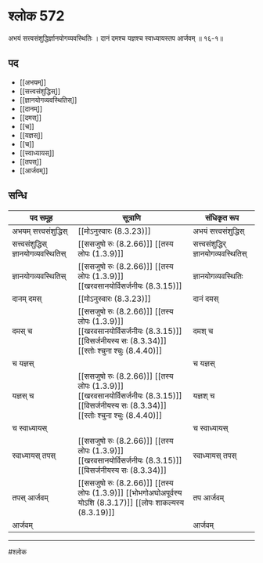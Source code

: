 # श्लोक 572

अभयं सत्त्वसंशुद्धिर्ज्ञानयोगव्यवस्थितिः ।
दानं दमश्च यज्ञश्च स्वाध्यायस्तप आर्जवम् ॥ १६-१॥


## पद 

- [[अभयम्]]
- [[सत्त्वसंशुद्धिस्]]
- [[ज्ञानयोगव्यवस्थितिस्]]
- [[दानम्]]
- [[दमस्]]
- [[च]]
- [[यज्ञस्]]
- [[च]]
- [[स्वाध्यायस्]]
- [[तपस्]]
- [[आर्जवम्]]

## सन्धि

| पद समूह | सूत्राणि | संधिकृत रूप |
| ----- | ----- | ----- |
| अभयम् सत्त्वसंशुद्धिस् |  [[मोऽनुस्वारः (8.3.23)]] | अभयं सत्त्वसंशुद्धिस् |
| सत्त्वसंशुद्धिस् ज्ञानयोगव्यवस्थितिस् |  [[ससजुषो रुः (8.2.66)]] [[तस्य लोपः (1.3.9)]] | सत्त्वसंशुद्धिर् ज्ञानयोगव्यवस्थितिस् |
| ज्ञानयोगव्यवस्थितिस् |  [[ससजुषो रुः (8.2.66)]] [[तस्य लोपः (1.3.9)]] [[खरवसानयोर्विसर्जनीयः (8.3.15)]] | ज्ञानयोगव्यवस्थितिः |
| दानम् दमस् |  [[मोऽनुस्वारः (8.3.23)]] | दानं दमस् |
| दमस् च |  [[ससजुषो रुः (8.2.66)]] [[तस्य लोपः (1.3.9)]] [[खरवसानयोर्विसर्जनीयः (8.3.15)]] [[विसर्जनीयस्य सः (8.3.34)]] [[स्तोः श्चुना श्चुः (8.4.40)]] | दमश् च |
| च यज्ञस् |  | च यज्ञस् |
| यज्ञस् च |  [[ससजुषो रुः (8.2.66)]] [[तस्य लोपः (1.3.9)]] [[खरवसानयोर्विसर्जनीयः (8.3.15)]] [[विसर्जनीयस्य सः (8.3.34)]] [[स्तोः श्चुना श्चुः (8.4.40)]] | यज्ञश् च |
| च स्वाध्यायस् |  | च स्वाध्यायस् |
| स्वाध्यायस् तपस् |  [[ससजुषो रुः (8.2.66)]] [[तस्य लोपः (1.3.9)]] [[खरवसानयोर्विसर्जनीयः (8.3.15)]] [[विसर्जनीयस्य सः (8.3.34)]] | स्वाध्यायस् तपस् |
| तपस् आर्जवम् |  [[ससजुषो रुः (8.2.66)]] [[तस्य लोपः (1.3.9)]] [[भोभगोअघोअपूर्वस्य योऽशि (8.3.17)]] [[लोपः शाकल्यस्य (8.3.19)]] | तप आर्जवम् |
| आर्जवम् |  | आर्जवम् |


---

#श्लोक